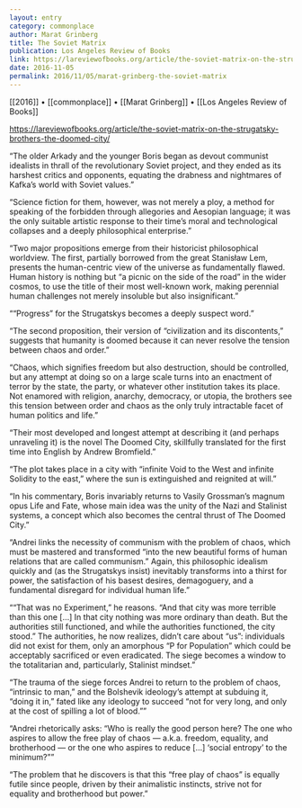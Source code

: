 ```yaml
---
layout: entry
category: commonplace
author: Marat Grinberg
title: The Soviet Matrix
publication: Los Angeles Review of Books
link: https://lareviewofbooks.org/article/the-soviet-matrix-on-the-strugatsky-brothers-the-doomed-city/
date: 2016-11-05
permalink: 2016/11/05/marat-grinberg-the-soviet-matrix
---
```


[[2016]] • [[commonplace]] • [[Marat Grinberg]] • [[Los Angeles Review of Books]]

https://lareviewofbooks.org/article/the-soviet-matrix-on-the-strugatsky-brothers-the-doomed-city/

“The older Arkady and the younger Boris began as devout communist idealists in thrall of the revolutionary Soviet project, and they ended as its harshest critics and opponents, equating the drabness and nightmares of Kafka’s world with Soviet values.”

“Science fiction for them, however, was not merely a ploy, a method for speaking of the forbidden through allegories and Aesopian language; it was the only suitable artistic response to their time’s moral and technological collapses and a deeply philosophical enterprise.”

“Two major propositions emerge from their historicist philosophical worldview. The first, partially borrowed from the great Stanisław Lem, presents the human-centric view of the universe as fundamentally flawed. Human history is nothing but “a picnic on the side of the road” in the wider cosmos, to use the title of their most well-known work, making perennial human challenges not merely insoluble but also insignificant.”

““Progress” for the Strugatskys becomes a deeply suspect word.”

“The second proposition, their version of “civilization and its discontents,” suggests that humanity is doomed because it can never resolve the tension between chaos and order.”

“Chaos, which signifies freedom but also destruction, should be controlled, but any attempt at doing so on a large scale turns into an enactment of terror by the state, the party, or whatever other institution takes its place. Not enamored with religion, anarchy, democracy, or utopia, the brothers see this tension between order and chaos as the only truly intractable facet of human politics and life.”

“Their most developed and longest attempt at describing it (and perhaps unraveling it) is the novel The Doomed City, skillfully translated for the first time into English by Andrew Bromfield.”

“The plot takes place in a city with “infinite Void to the West and infinite Solidity to the east,” where the sun is extinguished and reignited at will.”

“In his commentary, Boris invariably returns to Vasily Grossman’s magnum opus Life and Fate, whose main idea was the unity of the Nazi and Stalinist systems, a concept which also becomes the central thrust of The Doomed City.”

“Andrei links the necessity of communism with the problem of chaos, which must be mastered and transformed “into the new beautiful forms of human relations that are called communism.” Again, this philosophic idealism quickly and (as the Strugatskys insist) inevitably transforms into a thirst for power, the satisfaction of his basest desires, demagoguery, and a fundamental disregard for individual human life.”

““That was no Experiment,” he reasons. “And that city was more terrible than this one […] In that city nothing was more ordinary than death. But the authorities still functioned, and while the authorities functioned, the city stood.” The authorities, he now realizes, didn’t care about “us”: individuals did not exist for them, only an amorphous “P for Population” which could be acceptably sacrificed or even eradicated. The siege becomes a window to the totalitarian and, particularly, Stalinist mindset.”

“The trauma of the siege forces Andrei to return to the problem of chaos, “intrinsic to man,” and the Bolshevik ideology’s attempt at subduing it, “doing it in,” fated like any ideology to succeed “not for very long, and only at the cost of spilling a lot of blood.””

“Andrei rhetorically asks: “Who is really the good person here? The one who aspires to allow the free play of chaos — a.k.a. freedom, equality, and brotherhood — or the one who aspires to reduce […] ‘social entropy’ to the minimum?””

“The problem that he discovers is that this “free play of chaos” is equally futile since people, driven by their animalistic instincts, strive not for equality and brotherhood but power.”